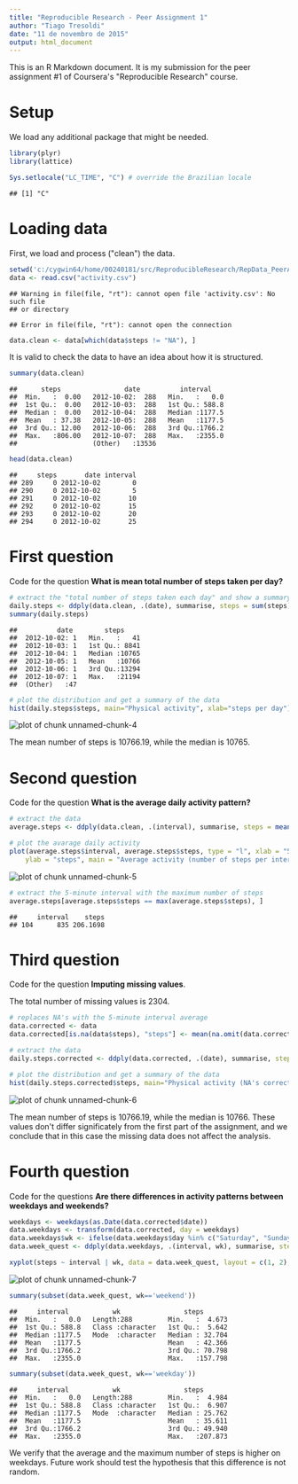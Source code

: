 ```yaml
---
title: "Reproducible Research - Peer Assignment 1"
author: "Tiago Tresoldi"
date: "11 de novembro de 2015"
output: html_document
---
```


This is an R Markdown document. It is my submission for the peer assignment #1 of Coursera's "Reproducible Research" course.

# Setup

We load any additional package that might be needed.


```r
library(plyr)
library(lattice)

Sys.setlocale("LC_TIME", "C") # override the Brazilian locale
```

```
## [1] "C"
```

# Loading data

First, we load and process ("clean") the data.


```r
setwd('c:/cygwin64/home/00240181/src/ReproducibleResearch/RepData_PeerAssessment1')
data <- read.csv("activity.csv")
```

```
## Warning in file(file, "rt"): cannot open file 'activity.csv': No such file
## or directory
```

```
## Error in file(file, "rt"): cannot open the connection
```

```r
data.clean <- data[which(data$steps != "NA"), ]
```

It is valid to check the data to have an idea about how it is structured.


```r
summary(data.clean)
```

```
##      steps                date          interval     
##  Min.   :  0.00   2012-10-02:  288   Min.   :   0.0  
##  1st Qu.:  0.00   2012-10-03:  288   1st Qu.: 588.8  
##  Median :  0.00   2012-10-04:  288   Median :1177.5  
##  Mean   : 37.38   2012-10-05:  288   Mean   :1177.5  
##  3rd Qu.: 12.00   2012-10-06:  288   3rd Qu.:1766.2  
##  Max.   :806.00   2012-10-07:  288   Max.   :2355.0  
##                   (Other)   :13536
```

```r
head(data.clean)
```

```
##     steps       date interval
## 289     0 2012-10-02        0
## 290     0 2012-10-02        5
## 291     0 2012-10-02       10
## 292     0 2012-10-02       15
## 293     0 2012-10-02       20
## 294     0 2012-10-02       25
```

# First question

Code for the question **What is mean total number of steps taken per day?**


```r
# extract the "total number of steps taken each day" and show a summary
daily.steps <- ddply(data.clean, .(date), summarise, steps = sum(steps))
summary(daily.steps)
```

```
##          date        steps      
##  2012-10-02: 1   Min.   :   41  
##  2012-10-03: 1   1st Qu.: 8841  
##  2012-10-04: 1   Median :10765  
##  2012-10-05: 1   Mean   :10766  
##  2012-10-06: 1   3rd Qu.:13294  
##  2012-10-07: 1   Max.   :21194  
##  (Other)   :47
```

```r
# plot the distribution and get a summary of the data
hist(daily.steps$steps, main="Physical activity", xlab="steps per day")
```

![plot of chunk unnamed-chunk-4](figure/unnamed-chunk-4-1.png) 

The mean number of steps is 10766.19, while the median is 10765.

# Second question

Code for the question **What is the average daily activity pattern?**


```r
# extract the data
average.steps <- ddply(data.clean, .(interval), summarise, steps = mean(steps))

# plot the avarage daily activity
plot(average.steps$interval, average.steps$steps, type = "l", xlab = "5-minute interval", 
    ylab = "steps", main = "Average activity (number of steps per interval)")
```

![plot of chunk unnamed-chunk-5](figure/unnamed-chunk-5-1.png) 

```r
# extract the 5-minute interval with the maximum number of steps
average.steps[average.steps$steps == max(average.steps$steps), ]
```

```
##     interval    steps
## 104      835 206.1698
```

# Third question

Code for the question **Imputing missing values**.

The total number of missing values is 2304.


```r
# replaces NA's with the 5-minute interval average
data.corrected <- data
data.corrected[is.na(data$steps), "steps"] <- mean(na.omit(data.corrected$steps))

# extract the data
daily.steps.corrected <- ddply(data.corrected, .(date), summarise, steps = sum(steps))

# plot the distribution and get a summary of the data
hist(daily.steps.corrected$steps, main="Physical activity (NA's corrected)", xlab="steps per day")
```

![plot of chunk unnamed-chunk-6](figure/unnamed-chunk-6-1.png) 

The mean number of steps is 10766.19, while the median is 10766. These values don't differ significately from the first part of the assignment, and we conclude that in this case the missing data does not affect the analysis.

# Fourth question

Code for the questions **Are there differences in activity patterns between weekdays and weekends?**


```r
weekdays <- weekdays(as.Date(data.corrected$date))
data.weekdays <- transform(data.corrected, day = weekdays)
data.weekdays$wk <- ifelse(data.weekdays$day %in% c("Saturday", "Sunday"), "weekend", "weekday")
data.week_quest <- ddply(data.weekdays, .(interval, wk), summarise, steps = mean(steps))

xyplot(steps ~ interval | wk, data = data.week_quest, layout = c(1, 2), type = "l")
```

![plot of chunk unnamed-chunk-7](figure/unnamed-chunk-7-1.png) 

```r
summary(subset(data.week_quest, wk=='weekend'))
```

```
##     interval           wk                steps        
##  Min.   :   0.0   Length:288         Min.   :  4.673  
##  1st Qu.: 588.8   Class :character   1st Qu.:  5.642  
##  Median :1177.5   Mode  :character   Median : 32.704  
##  Mean   :1177.5                      Mean   : 42.366  
##  3rd Qu.:1766.2                      3rd Qu.: 70.798  
##  Max.   :2355.0                      Max.   :157.798
```

```r
summary(subset(data.week_quest, wk=='weekday'))
```

```
##     interval           wk                steps        
##  Min.   :   0.0   Length:288         Min.   :  4.984  
##  1st Qu.: 588.8   Class :character   1st Qu.:  6.907  
##  Median :1177.5   Mode  :character   Median : 25.762  
##  Mean   :1177.5                      Mean   : 35.611  
##  3rd Qu.:1766.2                      3rd Qu.: 49.940  
##  Max.   :2355.0                      Max.   :207.873
```

We verify that the average and the maximum number of steps is higher on weekdays. Future work should test the hypothesis that this difference is not random.
